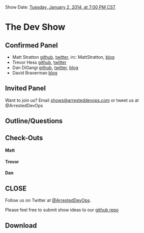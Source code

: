 Show Date: [Tuesday, January 2, 2014, at 7:00 PM CST](http://www.timeanddate.com/worldclock/fixedtime.html?msg=Arrested+DevOps+Episode+003+-+The+Dev+Show&iso=20140102T19&p1=64)

The Dev Show
=====

Confirmed Panel<a name="panel"></a>
-----

* Matt Stratton [github](http://github.com/mattstratton), [twitter](https://twitter.com/mattstratton), irc: MattStratton, [blog](http://www.mattstratton.com/)
* Trevor Hess [github](https://github.com/trevorghess), [twitter](http://twitter.com/trevorghess)
* Dan DiGangi [github](http://github.com/dandigangi), [twitter](https://twitter.com/ddigangi), [blog](http://blog.dandigangi.me/)
* David Braverman [blog](http://www.thedailyparker.com/)

Invited Panel
-----


Want to join us? Email shows@arresteddevops.com or tweet us at @ArrestedDevOps


Outline/Questions
-----------------



Check-Outs<a name="checkouts"></a>
-----

#### Matt  

#### Trevor  

#### Dan



CLOSE
-----

Follow us on Twitter at [@ArrestedDevOps](http://twitter.com/arresteddevops).

Please feel free to submit show ideas to our [github repo](https://github.com/arresteddevops/podcast)



Download
--------
